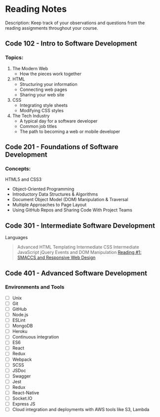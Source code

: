 # Reading Notes
Description: Keep track of your observations and questions from the reading assignments throughout your course.

## Code 102 - Intro to Software Development
### Topics:
1. The Modern Web
   * How the pieces work together
2. HTML
   * Structuring your information
   * Connecting web pages
   * Sharing your web site
3. CSS
   * Integrating style sheets
   * Modifying CSS styles
4. The Tech Industry
   * A typical day for a software developer
   * Common job titles
   * The path to becoming a web or mobile developer

## Code 201 - Foundations of Software Development
### Concepts:
HTML5 and CSS3
- Object-Oriented Programming
- Introductory Data Structures & Algorithms
- Document Object Model (DOM) Manipulation & Traversal
- Multiple Approaches to Page Layout
- Using GitHub Repos and Sharing Code With Project Teams

## Code 301 - Intermediate Software Development
Languages
> Advanced HTML Templating
> Intermediate CSS
> Intermediate JavaScript
> jQuery Events and DOM Manipulation
[Reading #1: SMACCS and Responsive Web Design](class-00)

## Code 401 - Advanced Software Development
### Environments and Tools
- [ ] Unix
- [ ] Git
- [ ] GitHub
- [ ] Node.js
- [ ] ESLint
- [ ] MongoDB
- [ ] Heroku
- [ ] Continuous integration
- [ ] ES6
- [ ] React
- [ ] Redux
- [ ] Webpack
- [ ] SCSS
- [ ] JSDoc
- [ ] Swagger
- [ ] Jest
- [ ] Redux
- [ ] React-Native
- [ ] Socket.IO
- [ ] Express JS
- [ ] Cloud integration and deployments with AWS tools like S3, Lambda